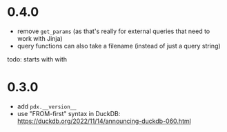 # 0.4.0

- remove `get_params` (as that's really for external queries that need to work with Jinja)
- query functions can also take a filename (instead of just a query string)

todo: starts with with

# 0.3.0

- add `pdx.__version__`
- use "FROM-first" syntax in DuckDB: https://duckdb.org/2022/11/14/announcing-duckdb-060.html
